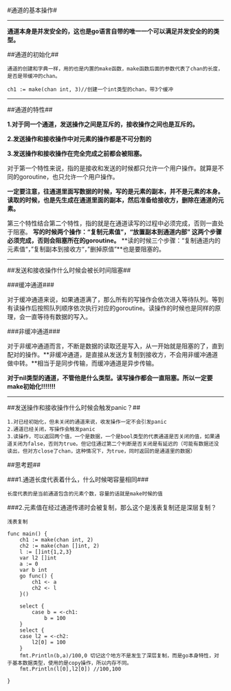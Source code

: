 #通道的基本操作#

***

**通道本身是并发安全的，这也是go语言自带的唯一一个可以满足并发安全的的类型。**

##通道的初始化##

	通道的创建和字典一样，用的也是内置的make函数，make函数后面的参数代表了chan的长度，是否是带缓冲的chan。

	ch1 := make(chan int, 3)//创建一个int类型的chan，带3个缓冲
	
***

##通道的特性##


**1.对于同一个通道，发送操作之间是互斥的，接收操作之间也是互斥的。**

**2.发送操作和接收操作中对元素的操作都是不可分割的**

**3.发送操作和接收操作在完全完成之前都会被阻塞。**

对于第一个特性来说，指的是接收和发送的时候都只允许一个用户操作。就算是不同的goroutine，也只允许一个用户操作。

**一定要注意，往通道里面写数据的时候，写的是元素的副本，并不是元素的本身。读取的时候，也是先生成在通道里面的副本，然后准备给接收方，删除在通道的元素。**

第三个特性结合第二个特性，指的就是在通道读写的过程中必须完成，否则一直处于阻塞。
**写的时候两个操作：“复制元素值”，“放置副本到通道内部” 这两个步骤必须完成，否则会阻塞所在的goroutine。**
**读的时候三个步骤：“复制通道内的元素值“，”复制副本到接收方“，”删掉原值”**也是要阻塞的。

***
##发送和接收操作什么时候会被长时间阻塞##

###缓冲通道###

对于缓冲通道来说，如果通道满了，那么所有的写操作会依次进入等待队列。等到有读操作后按照队列顺序依次执行对应的goroutine。读操作的时候也是同样的原理，会一直等待有数据的写入。

###非缓冲通道###

对于非缓冲通道而言，不断是数据的读取还是写入，从一开始就是阻塞的了，直到配对的操作。**非缓冲通道，是直接从发送方复制到接收方，不会用非缓冲通道做中转。**相当于是同步传输，而缓冲通道是异步传输。



**对于nil类型的通道，不管他是什么类型。读写操作都会一直阻塞。所以一定要make初始化!!!!!!!** 

***
##发送操作和接收操作什么时候会触发panic？##

	1.对已经初始化，但未关闭的通道来说，收发操作一定不会引发panic
	2.通道已经关闭，写操作会触发panic
	3.读操作，可以返回两个值，一个是数据，一个是bool类型的代表通道是否关闭的值，如果通道关闭为false，否则为true。但记住通过第二个判断是否关闭是有延迟的（可能有数据还没读出，但对方close了chan，这种情况下，为true，同时返回的是通道里的数据）

##思考题##

###1.通道长度代表着什么，什么时候喝容量相同###

	长度代表的是当前通道包含的元素个数，容量的话就是make时候的值

###2.元素值在经过通道传递时会被复制，那么这个是浅表复制还是深层复制？

	浅表复制

	func main() {
		ch1 := make(chan int, 2)
		ch2 := make(chan []int, 2)
		l := []int{1,2,3}
		var l2 []int
		a := 0
		var b int
		go func() {
			ch1 <- a
			ch2 <- l
		}()
	
		select {
			case b = <-ch1:
				b = 100
		}
		select {
		case l2 = <-ch2:
			l2[0] = 100
		}
		fmt.Println(b,a)/100,0 切记这个地方不是发生了深层复制，而是go本身特性，对于基本数据类型，使用的是copy操作，所以内存不同。
		fmt.Println(l[0],l2[0]) //100,100
	
	}
	